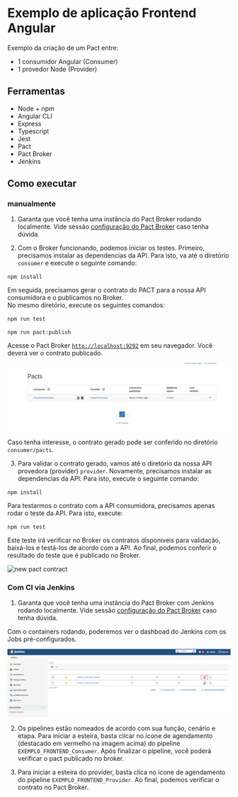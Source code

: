 # Exemplo de aplicação Frontend Angular

Exemplo da criação de um Pact entre:
* 1 consumidor Angular (Consumer)
* 1 provedor Node (Provider)

## Ferramentas

- Node + npm
- Angular CLI
- Express
- Typescript
- Jest
- Pact
- Pact Broker
- Jenkins

## Como executar

### manualmente

1. Garanta que você tenha uma instância do Pact Broker rodando localmente. 
Vide sessão [configuração do Pact Broker](../../../README.md#config-broker) caso tenha dúvida.


2. Com o Broker funcionando, podemos iniciar os testes.
Primeiro, precisamos instalar as dependencias da API. Para isto, va até o diretório `consumer` e execute o seguinte comando:

```shell
npm install
```
Em seguida, precisamos gerar o contrato do PACT para a nossa API consumidora e o publicamos no Broker. <br>
No mesmo diretório, execute os seguintes comandos:

```shell
npm run test
```

```shell
npm run pact:publish
```

Acesse o Pact Broker [`http://localhost:9292`](http://localhost:9292) em seu navegador. Você deverá ver o contrato publicado.

<img src="../../imgs/frontend-consumer-published.png" alt="new pact contract"/>

Caso tenha interesse, o contrato gerado pode ser conferido no diretório `consumer/pacts`.


3. Para validar o contrato gerado, vamos até o diretório da nossa API provedora (provider) `provider`.
Novamente, precisamos instalar as dependencias da API. Para isto, execute o seguinte comando:

```shell
npm install
```

Para testarmos o contrato com a API consumidora, precisamos apenas rodar o teste da API.
Para isto, execute:

```shell
npm run test
```

Este teste irá verificar no Broker os contratos disponiveis para validação, baixá-los e testá-los de acordo com a API.
Ao final, podemos conferir o resultado do teste que é publicado no Broker. 

<!-- TODO: imagem do broker com sucesso do provider -->
<img src="../../../imgs/validated-pact-contract.png" alt="new pact contract"/>

### Com CI via Jenkins

1. Garanta que você tenha uma instância do Pact Broker com Jenkins rodando localmente. 
Vide sessão [configuração do Pact Broker](../../../README.md#config-broker) caso tenha dúvida.

Com o containers rodando, poderemos ver o dashboad do Jenkins com os Jobs pré-configurados. 

![Jenkins Dashboard](../../imgs/jenkins_frontend.png)

2. Os pipelines estão nomeados de acordo com sua função, cenário e etapa. 
Para iniciar a esteira, basta clicar no ícone de agendamento (destacado em vermelho na imagem acima) do pipeline `EXEMPLO_FRONTEND_Consumer`. 
Após finalizar o pipeline, você poderá verificar o pact publicado no broker.

3. Para iniciar a esteira do provider, basta clica no ícone de agendamento do pipeline `EXEMPLO_FRONTEND_Provider`.
Ao final, podemos verificar o contrato no Pact Broker.